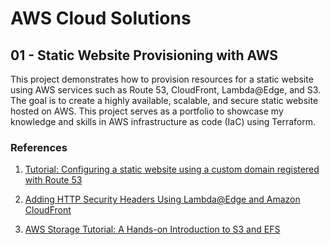 # AWS Cloud Solutions
## 01 - Static Website Provisioning with AWS
This project demonstrates how to provision resources for a static website using AWS services such as Route 53, CloudFront, Lambda@Edge, and S3. The goal is to create a highly available, scalable, and secure static website hosted on AWS. This project serves as a portfolio to showcase my knowledge and skills in AWS infrastructure as code (IaC) using Terraform.

### References

1. [Tutorial: Configuring a static website using a custom domain registered with Route 53](https://docs.aws.amazon.com/AmazonS3/latest/userguide/website-hosting-custom-domain-walkthrough.html)

2. [Adding HTTP Security Headers Using Lambda@Edge and Amazon CloudFront](https://aws.amazon.com/pt/blogs/networking-and-content-delivery/adding-http-security-headers-using-lambdaedge-and-amazon-cloudfront/)

3. [AWS Storage Tutorial: A Hands-on Introduction to S3 and EFS](https://www.datacamp.com/tutorial/aws-s3-efs-tutorial)